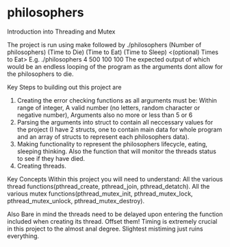 # philosophers
Introduction into Threading and Mutex

The project is run using make followed by ./philosophers (Number of philosophers) (Time to Die) (Time to Eat) (Time to Sleep) <(optional) Times to Eat>
E.g. ./philosophers 4 500 100 100 
The expected output of which would be an endless looping of the program as the arguments dont allow for the philosophers to die.
  
Key Steps to building out this project are
1. Creating the error checking functions as all arguments must be: Within range of integer, A valid number (no letters, random character or negative number), Arguments also no  more or less than 5 or 6
2. Parsing the arguments into struct to contain all neccessary values for the project (I have 2 structs, one to contain main data for whole program and an array of structs to represent each philosophers data).
3. Making functionality to represent the philosophers lifecycle, eating, sleeping thinking. Also the function that will monitor the threads status to see if they have died.
5. Creating threads.

Key Concepts 
Within this project you will need to understand:
All the various thread functions(pthread_create, pthread_join, pthread_detatch).
All the various mutex functions(pthread_mutex_init, pthread_mutex_lock, pthread_mutex_unlock, pthread_mutex_destroy).
  
Also
Bare in mind the threads need to be delayed upon entering the function included when creating its thread. Offset them! 
Timing is extremely crucial in this project to the almost anal degree. Slightest mistiming just ruins everything. 
